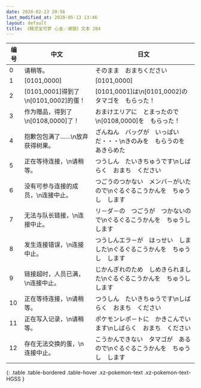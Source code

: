 ```yaml
---
date: 2020-02-23 20:56
last_modified_at: 2020-05-13 13:46
layout: default
title: 《精灵宝可梦 心金／魂银》文本 204
---
```

| 编号 | 中文 | 日文 |
| ---- | ---- | ---- |
| 0 | 请稍等。 | そのまま　おまちください |
| 1 | [0101,0000] | [0101,0000] |
| 2 | [0101,0001]得到了\n[0101,0002]的蛋！ | [0101,0001]は\n[0101,0002]の　タマゴを　もらった！ |
| 3 | 作为赠品，得到了\n[0108,0000]了！ | おまけエリアに　とまったので\n[0108,0000]を　もらった！ |
| 4 | 抱歉包包满了……\n放弃获得树果。 | ざんねん　バッグが　いっぱいだ・・・\nきのみを　もらうのを　あきらめた |
| 5 | 正在等待连接，\n请稍等。 | つうしん　たいきちゅうです\nしばらく　おまち　ください |
| 6 | 没有可参与连接的成员，\n连接中止。 | つごうのつかない　メンバ－がいたので\nぐるぐるこうかんを　ちゅうし　します |
| 7 | 无法与队长链接，\n连接中止。 | リ－ダ－の　つごうが　つかないので\nぐるぐるこうかんを　ちゅうし　します |
| 8 | 发生连接错误，\n连接中止。 | つうしんエラ－が　はっせい　しました\nぐるぐるこうかんを　ちゅうし　します |
| 9 | 链接超时，人员已满，\n连接中止。 | じかんぎれのため　しめきられました\nぐるぐるこうかんを　ちゅうし　します |
| 10 | 正在等待连接，\n请稍等。 | つうしん　たいきちゅうです\nしばらく　おまち　ください |
| 11 | 正在写入记录，\n请稍等。 | ポケモンレポ－トに　かきこんでいます\nしばらく　おまち　ください |
| 12 | 存在无法交换的蛋，\n连接中止。 | こうかんできない　タマゴが　あるので\nぐるぐるこうかんを　ちゅうし　します |
{: .table .table-bordered .table-hover .xz-pokemon-text .xz-pokemon-text-HGSS }